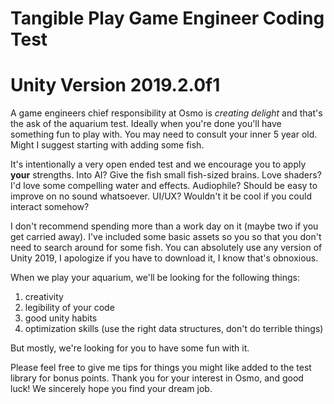 Tangible Play Game Engineer Coding Test
===
Unity Version 2019.2.0f1
===

A game engineers chief responsibility at Osmo is *creating delight* and that's the ask of the aquarium test. Ideally when you're done you'll have something fun to play with. You may need to consult your inner 5 year old. Might I suggest starting with adding some fish.

It's intentionally a very open ended test and we encourage you to apply **your** strengths. Into AI? Give the fish small fish-sized brains. Love shaders? I'd love some compelling water and effects. Audiophile? Should be easy to improve on no sound whatsoever. UI/UX? Wouldn't it be cool if you could interact somehow?

I don't recommend spending more than a work day on it (maybe two if you get carried away). I've included some basic assets so you so that you don't need to search around for some fish. You can absolutely use any version of Unity 2019, I apologize if you have to download it, I know that's obnoxious.

When we play your aquarium, we'll be looking for the following things:
1. creativity
2. legibility of your code
3. good unity habits
4. optimization skills (use the right data structures, don't do terrible things)

But mostly, we're looking for you to have some fun with it. 

Please feel free to give me tips for things you might like added to the test library for bonus points. Thank you for your interest in Osmo, and good luck! We sincerely hope you find your dream job.